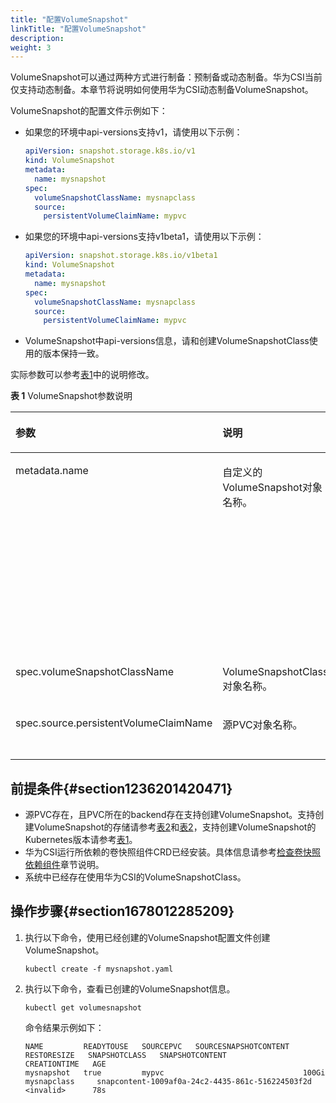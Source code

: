 ```yaml
---
title: "配置VolumeSnapshot"
linkTitle: "配置VolumeSnapshot"
description: 
weight: 3
---
```


VolumeSnapshot可以通过两种方式进行制备：预制备或动态制备。华为CSI当前仅支持动态制备。本章节将说明如何使用华为CSI动态制备VolumeSnapshot。

VolumeSnapshot的配置文件示例如下：

-   如果您的环境中api-versions支持v1，请使用以下示例：

    ```yaml
    apiVersion: snapshot.storage.k8s.io/v1
    kind: VolumeSnapshot
    metadata:
      name: mysnapshot
    spec:
      volumeSnapshotClassName: mysnapclass
      source:
        persistentVolumeClaimName: mypvc
    ```

-   如果您的环境中api-versions支持v1beta1，请使用以下示例：

    ```yaml
    apiVersion: snapshot.storage.k8s.io/v1beta1
    kind: VolumeSnapshot
    metadata:
      name: mysnapshot
    spec:
      volumeSnapshotClassName: mysnapclass
      source:
        persistentVolumeClaimName: mypvc
    ```

-   VolumeSnapshot中api-versions信息，请和创建VolumeSnapshotClass使用的版本保持一致。

实际参数可以参考[表1](#zh-cn_topic_0254162579_table14111735169)中的说明修改。

**表 1**  VolumeSnapshot参数说明

<a name="zh-cn_topic_0254162579_table14111735169"></a>
<table><thead align="left"><tr id="zh-cn_topic_0254162579_row74136313166"><th class="cellrowborder" valign="top" width="31.75%" id="mcps1.2.4.1.1"><p id="zh-cn_topic_0254162579_p741313171613"><a name="zh-cn_topic_0254162579_p741313171613"></a><a name="zh-cn_topic_0254162579_p741313171613"></a>参数</p>
</th>
<th class="cellrowborder" valign="top" width="26.229999999999997%" id="mcps1.2.4.1.2"><p id="zh-cn_topic_0254162579_p6416123101617"><a name="zh-cn_topic_0254162579_p6416123101617"></a><a name="zh-cn_topic_0254162579_p6416123101617"></a>说明</p>
</th>
<th class="cellrowborder" valign="top" width="42.02%" id="mcps1.2.4.1.3"><p id="zh-cn_topic_0254162579_p82453211342"><a name="zh-cn_topic_0254162579_p82453211342"></a><a name="zh-cn_topic_0254162579_p82453211342"></a>备注</p>
</th>
</tr>
</thead>
<tbody><tr id="zh-cn_topic_0254162579_row1328513213318"><td class="cellrowborder" valign="top" width="31.75%" headers="mcps1.2.4.1.1 "><p id="zh-cn_topic_0254162579_p1428717212036"><a name="zh-cn_topic_0254162579_p1428717212036"></a><a name="zh-cn_topic_0254162579_p1428717212036"></a>metadata.name</p>
</td>
<td class="cellrowborder" valign="top" width="26.229999999999997%" headers="mcps1.2.4.1.2 "><p id="zh-cn_topic_0254162579_p19287172112316"><a name="zh-cn_topic_0254162579_p19287172112316"></a><a name="zh-cn_topic_0254162579_p19287172112316"></a>自定义的<span>VolumeSnapshot</span>对象名称。</p>
</td>
<td class="cellrowborder" valign="top" width="42.02%" headers="mcps1.2.4.1.3 "><p id="zh-cn_topic_0254162579_p179301591191"><a name="zh-cn_topic_0254162579_p179301591191"></a><a name="zh-cn_topic_0254162579_p179301591191"></a>以Kubernetes v1.22.1为例，支持数字、小写字母、中划线（-）和点（.）的组合，并且必须以字母数字字符开头和结尾。</p>
</td>
</tr>
<tr id="zh-cn_topic_0254162579_row94166341618"><td class="cellrowborder" valign="top" width="31.75%" headers="mcps1.2.4.1.1 "><p id="zh-cn_topic_0254162579_p1241612311619"><a name="zh-cn_topic_0254162579_p1241612311619"></a><a name="zh-cn_topic_0254162579_p1241612311619"></a>spec.volumeSnapshotClassName</p>
</td>
<td class="cellrowborder" valign="top" width="26.229999999999997%" headers="mcps1.2.4.1.2 "><p id="zh-cn_topic_0254162579_p198887586399"><a name="zh-cn_topic_0254162579_p198887586399"></a><a name="zh-cn_topic_0254162579_p198887586399"></a>VolumeSnapshotClass对象名称。</p>
</td>
<td class="cellrowborder" valign="top" width="42.02%" headers="mcps1.2.4.1.3 "><p id="zh-cn_topic_0254162579_p17304111921116"><a name="zh-cn_topic_0254162579_p17304111921116"></a><a name="zh-cn_topic_0254162579_p17304111921116"></a>--</p>
</td>
</tr>
<tr id="zh-cn_topic_0254162579_row1241623171612"><td class="cellrowborder" valign="top" width="31.75%" headers="mcps1.2.4.1.1 "><p id="zh-cn_topic_0254162579_p11416143151617"><a name="zh-cn_topic_0254162579_p11416143151617"></a><a name="zh-cn_topic_0254162579_p11416143151617"></a>spec.source.persistentVolumeClaimName</p>
</td>
<td class="cellrowborder" valign="top" width="26.229999999999997%" headers="mcps1.2.4.1.2 "><p id="zh-cn_topic_0254162579_p174161381612"><a name="zh-cn_topic_0254162579_p174161381612"></a><a name="zh-cn_topic_0254162579_p174161381612"></a>源PVC对象名称。</p>
</td>
<td class="cellrowborder" valign="top" width="42.02%" headers="mcps1.2.4.1.3 "><p id="zh-cn_topic_0254162579_p1324203293410"><a name="zh-cn_topic_0254162579_p1324203293410"></a><a name="zh-cn_topic_0254162579_p1324203293410"></a>快照源PVC对应的名称</p>
</td>
</tr>
</tbody>
</table>

## 前提条件{#section1236201420471}

-   源PVC存在，且PVC所在的backend存在支持创建VolumeSnapshot。支持创建VolumeSnapshot的存储请参考[表2](/v4.5.0/compatibility-and-features/compatibility-with-huawei-enterprise-storage#table14995183994515)和[表2](/v4.5.0/compatibility-and-features/compatibility-with-huawei-distributed-storage#table175022559255)，支持创建VolumeSnapshot的Kubernetes版本请参考[表1](/v4.5.0/compatibility-and-features/kubernetes-feature-matrix#table134589135522)。
-   华为CSI运行所依赖的卷快照组件CRD已经安装。具体信息请参考[检查卷快照依赖组件](/v4.5.0/installation-and-deployment/installation-preparations/checking-volume-snapshot-dependent-components)章节说明。
-   系统中已经存在使用华为CSI的VolumeSnapshotClass。

## 操作步骤{#section1678012285209}

1.  执行以下命令，使用已经创建的VolumeSnapshot配置文件创建VolumeSnapshot。

    ```
    kubectl create -f mysnapshot.yaml
    ```

2.  执行以下命令，查看已创建的VolumeSnapshot信息。

    ```
    kubectl get volumesnapshot
    ```

    命令结果示例如下：

    ```
    NAME         READYTOUSE   SOURCEPVC   SOURCESNAPSHOTCONTENT   RESTORESIZE   SNAPSHOTCLASS   SNAPSHOTCONTENT                                    CREATIONTIME   AGE
    mysnapshot   true         mypvc                               100Gi         mysnapclass     snapcontent-1009af0a-24c2-4435-861c-516224503f2d   <invalid>      78s
    ```

